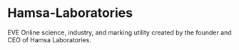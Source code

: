 # Hamsa-Laboratories
EVE Online science, industry, and marking utility created by the founder and CEO of Hamsa Laboratories.
